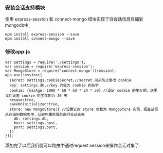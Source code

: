 ### 安装会话支持模块
使用 express-session 和 connect-mongo 模块实现了将会话信息存储到mongodb中。


```
npm install express-session --save
npm install connect-mongo --save
```


### 修改app.js

```
var settings = require('./settings');
var session = require('express-session');
var MongoStore = require('connect-mongo')(session);
app.use(session({
  secret: settings.cookieSecret,//secret 用来防止篡改 cookie
  key: settings.db,//key 的值为 cookie 的名字
  cookie: {maxAge: 1000 * 60 * 60 * 24 * 30},//设定 cookie 的生存期，这里我们设置 cookie 的生存期为 30 天
  resave:true,
  saveUninitialized:true,
  store: new MongoStore({ //设置它的 store 参数为 MongoStore 实例，把会话信息存储到数据库中，以避免重启服务器时会话丢失
    db: settings.db,
    host: settings.host,
    port: settings.port,
  })
}));

```
添加完了以后我们就可以路由中通过request.session来操作会话对象了.


